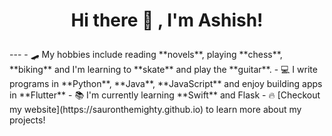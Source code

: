 
<h1><p align="center"> Hi there 👋 , I'm Ashish! </p></h1>
---
- 🛹 My hobbies include reading **novels**, playing **chess**, **biking** and I'm learning to **skate** and play the **guitar**.
- 💻 I write programs in **Python**, **Java**, **JavaScript** and enjoy building apps in **Flutter**
- 📚 I'm currently learning **Swift** and Flask
- 🔥 [Checkout my website](https://sauronthemighty.github.io) to learn more about my projects!
